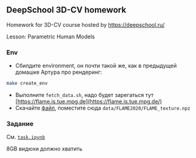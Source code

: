 ## DeepSchool 3D-CV homework

Homework for 3D-CV course hosted by https://deepschool.ru/

Lesson: Parametric Human Models



### Env

- Сбилдите environment, он почти такой же, как в предыдущей домашке Артура про рендеринг:

```bash
make create_env
```

- Выполните `fetch_data.sh`, надо будет зарегаться тут [https://flame.is.tue.mpg.de](https://flame.is.tue.mpg.de/)
- Скачайте [файл](https://drive.google.com/file/d/1UX7QzC3vP-jQJhyxlxDNeCr87PngHEWY/view?usp=sharing), поместите сюда `data/FLAME2020/FLAME_texture.npz`

### Задание

См. [`task.ipynb`](./task.ipynb)

8GB видюхи должно хватить
